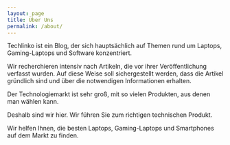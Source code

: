 ```yaml
---
layout: page
title: Über Uns
permalink: /about/
---
```


Techlinko ist ein Blog, der sich hauptsächlich auf Themen rund um Laptops, Gaming-Laptops und Software konzentriert.

Wir recherchieren intensiv nach Artikeln, die vor ihrer Veröffentlichung verfasst wurden. Auf diese Weise soll sichergestellt werden, dass die Artikel gründlich sind und über die notwendigen Informationen erhalten.

Der Technologiemarkt ist sehr groß, mit so vielen Produkten, aus denen man wählen kann.

Deshalb sind wir hier. Wir führen Sie zum richtigen technischen Produkt.

Wir helfen Ihnen, die besten Laptops, Gaming-Laptops und Smartphones auf dem Markt zu finden.


